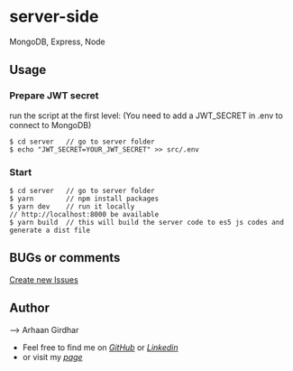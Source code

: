 # server-side
MongoDB, Express, Node

## Usage

### Prepare JWT secret

run the script at the first level: (You need to add a JWT_SECRET in .env to connect to MongoDB)
```terminal
$ cd server   // go to server folder
$ echo "JWT_SECRET=YOUR_JWT_SECRET" >> src/.env
```

### Start

```terminal
$ cd server   // go to server folder
$ yarn        // npm install packages
$ yarn dev    // run it locally
// http://localhost:8000 be available
$ yarn build  // this will build the server code to es5 js codes and generate a dist file
```

## BUGs or comments
[Create new Issues](https://github.com/17arhaan/M.E.R.N/issues)

## Author
--> Arhaan Girdhar
- Feel free to find me on _[GitHub](https://github.com/17arhaan)_ or _[Linkedin](https://www.linkedin.com/in/arhaan17)_
- or visit my _[page](http://arhaanportfolio.in)_
